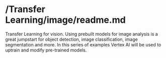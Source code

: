
# /Transfer Learning/image/readme.md

Transfer Learning for vision.  Using prebuilt models for image analysis is a great jumpstart for object detection, image classification, image segmentation and more.  In this series of examples Vertex AI will be used to uptrain and modify pre-trained models.